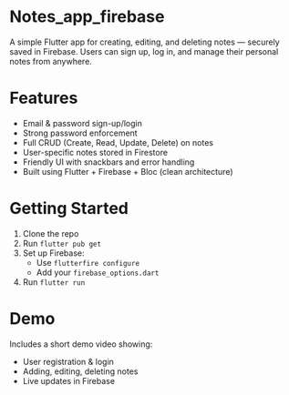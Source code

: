 # Notes_app_firebase

A simple Flutter app for creating, editing, and deleting notes — securely saved in Firebase. Users can sign up, log in, and manage their personal notes from anywhere.

# Features

- Email & password sign-up/login
- Strong password enforcement
- Full CRUD (Create, Read, Update, Delete) on notes
- User-specific notes stored in Firestore
- Friendly UI with snackbars and error handling
- Built using Flutter + Firebase + Bloc (clean architecture)

# Getting Started

1. Clone the repo
2. Run `flutter pub get`
3. Set up Firebase:
   - Use `flutterfire configure`
   - Add your `firebase_options.dart`
4. Run `flutter run`

# Demo

Includes a short demo video showing:
- User registration & login
- Adding, editing, deleting notes
- Live updates in Firebase

